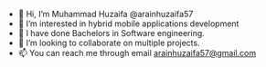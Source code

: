 - 👋 Hi, I’m Muhammad Huzaifa @arainhuzaifa57
- 👀 I’m interested in hybrid mobile applications development
- 🌱 I have done Bachelors in Software engineering.
- 💞️ I’m looking to collaborate on multiple projects.
- 📫 You can reach me through email arainhuzaifa57@gmail.com

<!---
arainhuzaifa57/arainhuzaifa57 is a ✨ special ✨ repository because its `README.md` (this file) appears on your GitHub profile.
You can click the Preview link to take a look at your changes.
--->
